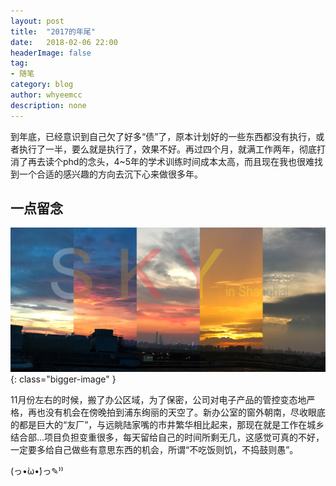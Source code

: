 ```yaml
---
layout: post
title:  "2017的年尾"
date:   2018-02-06 22:00
headerImage: false
tag:
- 随笔
category: blog
author: whyeemcc
description: none
---
```


到年底，已经意识到自己欠了好多“债”了，原本计划好的一些东西都没有执行，或者执行了一半，要么就是执行了，效果不好。再过四个月，就满工作两年，彻底打消了再去读个phd的念头，4~5年的学术训练时间成本太高，而且现在我也很难找到一个合适的感兴趣的方向去沉下心来做很多年。


## 一点留念

![image](/images/2018-02-06/sky.jpg){: class="bigger-image" }

11月份左右的时候，搬了办公区域，为了保密，公司对电子产品的管控变态地严格，再也没有机会在傍晚拍到浦东绚丽的天空了。新办公室的窗外朝南，尽收眼底的都是巨大的“友厂”，与远眺陆家嘴的市井繁华相比起来，那现在就是工作在城乡结合部...项目负担变重很多，每天留给自己的时间所剩无几，这感觉可真的不好，一定要多给自己做些有意思东西的机会，所谓“不吃饭则饥，不捣鼓则愚”。

(っ•̀ω•́)っ✎⁾⁾ 


